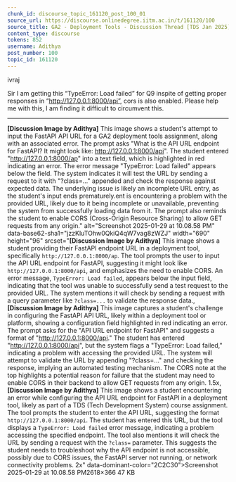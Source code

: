 ```yaml
---
chunk_id: discourse_topic_161120_post_100_01
source_url: https://discourse.onlinedegree.iitm.ac.in/t/161120/100
source_title: GA2 - Deployment Tools - Discussion Thread [TDS Jan 2025]
content_type: discourse
tokens: 852
username: Adithya
post_number: 100
topic_id: 161120
---
```


ivraj

Sir I am getting this “TypeError: Load failed” for Q9 inspite of getting proper responses in “http://127.0.0.1:8000/api”, cors is also enabled. Please help me with this, I am finding it difficult to circumvent this.

---

**[Discussion Image by Adithya]** This image shows a student's attempt to input the FastAPI API URL for a GA2 deployment tools assignment, along with an associated error. The prompt asks "What is the API URL endpoint for FastAPI? It might look like: http://127.0.0.1:8000/api". The student entered "http://127.0.0.1:8000/ap" into a text field, which is highlighted in red indicating an error. The error message "TypeError: Load failed" appears below the field. The system indicates it will test the URL by sending a request to it with "?class=..." appended and check the response against expected data. The underlying issue is likely an incomplete URL entry, as the student's input ends prematurely.ent is encountering a problem with the provided URL, likely due to it being incomplete or unavailable, preventing the system from successfully loading data from it. The prompt also reminds the student to enable CORS (Cross-Origin Resource Sharing) to allow GET requests from any origin." alt="Screenshot 2025-01-29 at 10.08.58 PM" data-base62-sha1="jzzKluTOhw0QkiQ4qW7vag8zWZJ" width="690" height="96" srcset="**[Discussion Image by Adithya]** This image shows a student providing their FastAPI endpoint URL in a deployment tool, specifically `http://127.0.0.1:8000/ap`. The tool prompts the user to input the API URL endpoint for FastAPI, suggesting it might look like `http://127.0.0.1:8000/api`, and emphasizes the need to enable CORS. An error message, `TypeError: Load failed`, appears below the input field, indicating that the tool was unable to successfully send a test request to the provided URL. The system mentions it will check by sending a request with a query parameter like `?class=...` to validate the response data., **[Discussion Image by Adithya]** This image captures a student's challenge in configuring the FastAPI API URL, likely within a deployment tool or platform, showing a configuration field highlighted in red indicating an error. The prompt asks for the "API URL endpoint for FastAPI" and suggests a format of "http://127.0.0.1:8000/api." The student has entered "http://127.0.0.1:8000/api", but the system flags a "TypeError: Load failed," indicating a problem with accessing the provided URL. The system will attempt to validate the URL by appending "?class=..." and checking the response, implying an automated testing mechanism. The CORS note at the top highlights a potential reason for failure that the student may need to enable CORS in their backend to allow GET requests from any origin. 1.5x, **[Discussion Image by Adithya]** This image shows a student encountering an error while configuring the API URL endpoint for FastAPI in a deployment tool, likely as part of a TDS (Tech Development System) course assignment. The tool prompts the student to enter the API URL, suggesting the format `http://127.0.0.1:8000/api`. The student has entered this URL, but the tool displays a `TypeError: Load failed` error message, indicating a problem accessing the specified endpoint. The tool also mentions it will check the URL by sending a request with the `?class=` parameter. This suggests the student needs to troubleshoot why the API endpoint is not accessible, possibly due to CORS issues, the FastAPI server not running, or network connectivity problems. 2x" data-dominant-color="2C2C30">Screenshot 2025-01-29 at 10.08.58 PM2618×366 47 KB
